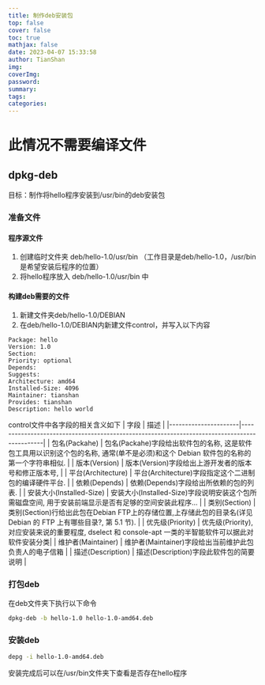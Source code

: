 ```yaml
---
title: 制作deb安装包
top: false
cover: false
toc: true
mathjax: false
date: 2023-04-07 15:33:58
author: TianShan
img:
coverImg:
password:
summary:
tags:
categories:
---
```


# 此情况不需要编译文件
## dpkg-deb
目标：制作将hello程序安装到/usr/bin的deb安装包
### 准备文件
#### 程序源文件
1. 创建临时文件夹 deb/hello-1.0/usr/bin （工作目录是deb/hello-1.0，/usr/bin是希望安装后程序的位置）
2. 将hello程序放入 deb/hello-1.0/usr/bin 中
#### 构建deb需要的文件
1. 新建文件夹deb/hello-1.0/DEBIAN
2. 在deb/hello-1.0/DEBIAN内新建文件control，并写入以下内容
```text
Package: hello
Version: 1.0
Section:
Priority: optional
Depends:
Suggests:
Architecture: amd64
Installed-Size: 4096
Maintainer: tianshan
Provides: tianshan
Description: hello world
```
control文件中各字段的相关含义如下
| 字段                   | 描述                                                                                          |
|----------------------|---------------------------------------------------------------------------------------------|
| 包名(Packahe)          | 包名(Packahe)字段给出软件包的名称, 这是软件包工具用以识别这个包的名称, 通常(单不是必须)和这个 Debian 软件包的名称的第一个字符串相似.              |
| 版本(Version)          | 版本(Version)字段给出上游开发者的版本号和修正版本号,                                                             |
| 平台(Architecture)     | 平台(Architecture)字段指定这个二进制包的编译硬件平台.                                                          |
| 依赖(Depends)          | 依赖(Depends)字段给出所依赖的包的列表.                                                                    |
| 安装大小(Installed-Size) | 安装大小(Installed-Size)字段说明安装这个包所需磁盘空间, 用于安装前端显示是否有足够的空间安装此程序…                                 |
| 类别(Section)          | 类别(Section)行给出此包在Debian FTP上的存储位置,上存储此包的目录名(详见Debian 的 FTP 上有哪些目录?, 第 5.1 节).               |
| 优先级(Priority)        | 优先级(Priority), 对应安装来说的重要程度, dselect 和 console-apt 一类的半智能软件可以据此对软件安装分类|
| 维护者(Maintainer)      | 维护者(Maintainer)字段给出当前维护此包负责人的电子信箱                                                           |
| 描述(Description)      | 描述(Description)字段此软件包的简要说明                                                                  |
### 打包deb
在deb文件夹下执行以下命令
```bash
dpkg-deb -b hello-1.0 hello-1.0-amd64.deb
```
### 安装deb
```bash
depg -i hello-1.0-amd64.deb
```
安装完成后可以在/usr/bin文件夹下查看是否存在hello程序
